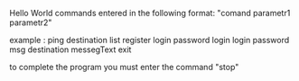 Hello World
commands entered in the following format: 
"comand parametr1 parametr2"

example : 
ping destination
list
register login password
login login password 
msg destination messegText 
exit

to complete the program you must enter the command "stop"